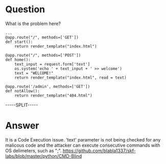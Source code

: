 # Question
 
What is the problem here?
 
```
...
@app.route("/", methods=['GET'])
def start():
    return render_template("index.html")

@app.route("/", methods=['POST'])
def home():
    text_input = request.form['text']
    os.system('echo ' + text_input + ' >> welcome')
    text = "WELCOME!"
    return render_template("index.html", read = text)

@app.route('/admin', methods=['GET'])
def notAllow():
    return render_template("404.html")
```
 
-----SPLIT-----
 
# Answer

It is a Code Execution issue. 'text' parameter is not being checked for any malicous code and the attacker can execute consecutive commands with OS delimeters, such as ";". https://github.com/blabla1337/skf-labs/blob/master/python/CMD-Blind
